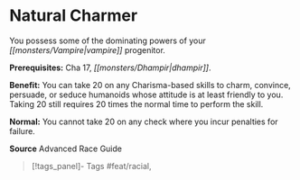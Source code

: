 ﻿---
cssclass: [feats]

---
# Natural Charmer

You possess some of the dominating powers of your _[[monsters/Vampire|vampire]]_ progenitor.

**Prerequisites:** Cha 17, _[[monsters/Dhampir|dhampir]]_.

**Benefit:** You can take 20 on any Charisma-based skills to charm, convince, persuade, or seduce humanoids whose attitude is at least friendly to you. Taking 20 still requires 20 times the normal time to perform the skill.

**Normal:** You cannot take 20 on any check where you incur penalties for failure.

**Source** Advanced Race Guide
>[!tags_panel]- Tags
> #feat/racial, 